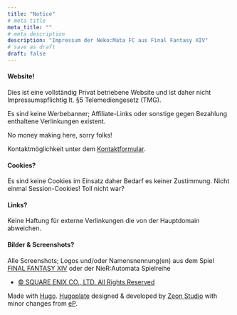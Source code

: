 ```yaml
---
title: "Notice"
# meta title
meta_title: ""
# meta description
description: "Impressum der Neko:Mata FC aus Final Fantasy XIV"
# save as draft
draft: false
---
```


#### Website!

Dies ist eine vollständig Privat betriebene Website und ist daher nicht Impressumspflichtig lt. §5 Telemediengesetz (TMG).

Es sind keine Werbebanner; Affiliate-Links oder sonstige gegen Bezahlung enthaltene Verlinkungen existent.

No money making here, sorry folks!

Kontaktmöglichkeit unter dem [Kontaktformular](/contact).

#### Cookies?

Es sind keine Cookies im Einsatz daher Bedarf es keiner Zustimmung. Nicht einmal Session-Cookies! Toll nicht war?

#### Links?

Keine Haftung für externe Verlinkungen die von der Hauptdomain abweichen.

#### Bilder & Screenshots?

Alle Screenshots; Logos und/oder Namensnennung(en) aus dem Spiel [FINAL FANTASY XIV](https://de.finalfantasyxiv.com) oder der NieR:Automata Spielreihe
* [© SQUARE ENIX CO., LTD. All Rights Reserved](https://support.na.square-enix.com/rule.php?id=5382&tag=authc)

Made with [Hugo](https://gohugo.io). [Hugoplate](https://github.com/zeon-studio/hugoplate) designed & developed by [Zeon Studio](https://zeon.studio) with minor changes from [eP](https://electronicping.net).
